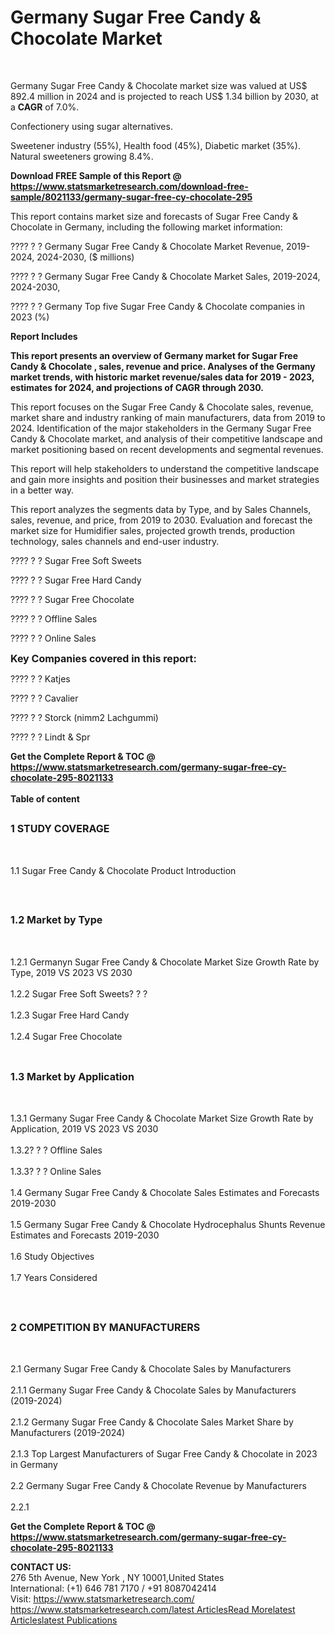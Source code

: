 <h1>Germany Sugar Free Candy & Chocolate Market</h1><br/><p>Germany Sugar Free Candy & Chocolate market size was valued at US$ 892.4 million in 2024 and is projected to reach US$ 1.34 billion by 2030, at a <strong>CAGR</strong> of 7.0%.</p><p>Confectionery using sugar alternatives.</p><p>Sweetener industry (55%), Health food (45%), Diabetic market (35%). Natural sweeteners growing 8.4%.</p><p><strong>Download FREE Sample of this Report @ <a href="https://www.statsmarketresearch.com/download-free-sample/8021133/germany-sugar-free-cy-chocolate-295">https://www.statsmarketresearch.com/download-free-sample/8021133/germany-sugar-free-cy-chocolate-295</a></strong></p><p>This report contains market size and forecasts of Sugar Free Candy & Chocolate in Germany, including the following market information:</p><p>???? ? ? Germany Sugar Free Candy & Chocolate Market Revenue, 2019-2024, 2024-2030, ($ millions)</p><p>???? ? ? Germany Sugar Free Candy & Chocolate Market Sales, 2019-2024, 2024-2030,</p><p>???? ? ? Germany Top five Sugar Free Candy & Chocolate companies in 2023 (%)</p><p><strong>Report Includes</strong></p><p><strong>This report presents an overview of Germany market for Sugar Free Candy & Chocolate , sales, revenue and price. Analyses of the Germany market trends, with historic market revenue/sales data for 2019 - 2023, estimates for 2024, and projections of <strong>CAGR</strong> through 2030.</strong></p><p>This report focuses on the Sugar Free Candy & Chocolate sales, revenue, market share and industry ranking of main manufacturers, data from 2019 to 2024. Identification of the major stakeholders in the Germany Sugar Free Candy & Chocolate market, and analysis of their competitive landscape and market positioning based on recent developments and segmental revenues.</p><p>This report will help stakeholders to understand the competitive landscape and gain more insights and position their businesses and market strategies in a better way.</p><p>This report analyzes the segments data by Type, and by Sales Channels, sales, revenue, and price, from 2019 to 2030. Evaluation and forecast the market size for Humidifier sales, projected growth trends, production technology, sales channels and end-user industry.</p><p>???? ? ? Sugar Free Soft Sweets</p><p>???? ? ? Sugar Free Hard Candy</p><p>???? ? ? Sugar Free Chocolate</p><p>???? ? ? Offline Sales</p><p>???? ? ? Online Sales</p><p><span style="font-size:16px"><strong>Key Companies covered in this report:</strong></span></p><p>???? ? ? Katjes</p><p>???? ? ? Cavalier</p><p>???? ? ? Storck (nimm2 Lachgummi)</p><p>???? ? ? Lindt & Spr</p><div><b>Get the Complete Report & TOC @ <a href="https://www.statsmarketresearch.com/germany-sugar-free-cy-chocolate-295-8021133">https://www.statsmarketresearch.com/germany-sugar-free-cy-chocolate-295-8021133</a></b></div><br><b>Table of content</b><p><h2><span style="font-size:16px"><strong>1 STUDY COVERAGE</strong></span></h2><br /><p>1.1 Sugar Free Candy & Chocolate Product Introduction</p><br /><h2><span style="font-size:16px"><strong>1.2 Market by Type</strong></span></h2><br /><p>1.2.1 Germanyn Sugar Free Candy & Chocolate Market Size Growth Rate by Type, 2019 VS 2023 VS 2030<br /><br />1.2.2 Sugar Free Soft Sweets? ? ? <br /><br />1.2.3 Sugar Free Hard Candy<br /><br />1.2.4 Sugar Free Chocolate<br /><br /><h2><span style="font-size:16px"><strong>1.3 Market by Application</strong></span></h2><br /><p>1.3.1 Germany Sugar Free Candy & Chocolate Market Size Growth Rate by Application, 2019 VS 2023 VS 2030<br /><br />1.3.2? ? ? Offline Sales<br /><br />1.3.3? ? ? Online Sales<br /><br />1.4 Germany Sugar Free Candy & Chocolate Sales Estimates and Forecasts 2019-2030<br /><br />1.5 Germany Sugar Free Candy & Chocolate Hydrocephalus Shunts Revenue Estimates and Forecasts 2019-2030<br /><br />1.6 Study Objectives<br /><br />1.7 Years Considered</p><br /><h2><span style="font-size:16px"><strong>2 COMPETITION BY MANUFACTURERS</strong></span></h2><br /><p>2.1 Germany Sugar Free Candy & Chocolate Sales by Manufacturers<br /><br />2.1.1 Germany Sugar Free Candy & Chocolate Sales by Manufacturers (2019-2024)<br /><br />2.1.2 Germany Sugar Free Candy & Chocolate Sales Market Share by Manufacturers (2019-2024)<br /><br />2.1.3 Top Largest Manufacturers of Sugar Free Candy & Chocolate in 2023 in Germany<br /><br />2.2 Germany Sugar Free Candy & Chocolate Revenue by Manufacturers<br /><br />2.2.1 <br><div><b>Get the Complete Report & TOC @ <a href="https://www.statsmarketresearch.com/germany-sugar-free-cy-chocolate-295-8021133">https://www.statsmarketresearch.com/germany-sugar-free-cy-chocolate-295-8021133</a></b></div></p> <b>CONTACT US:</b><br>276 5th Avenue, New York , NY 10001,United States<br>International: (+1) 646 781 7170 / +91 8087042414<br>Visit: <a href="https://www.statsmarketresearch.com/">https://www.statsmarketresearch.com/</a><br><a href="https://gyeongbokgung.com">https://www.statsmarketresearch.com/</a><a href="https://hallyeomaritime.com">latest Articles</a><a href="https://jingwansa.com">Read More</a><a href=https://nguoiviet.jp/">latest Articles</a><a href="https://www.intelmarketresearch.com/">latest Publications</a>